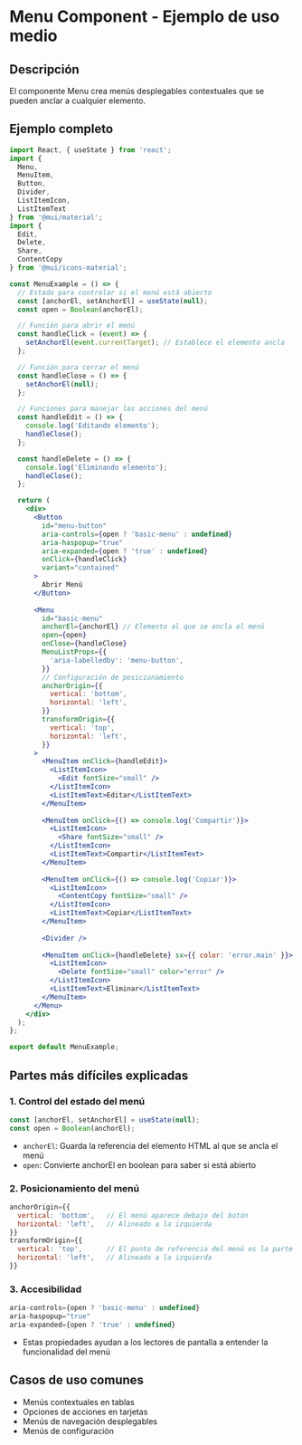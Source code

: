 # Menu Component - Ejemplo de uso medio

## Descripción
El componente Menu crea menús desplegables contextuales que se pueden anclar a cualquier elemento.

## Ejemplo completo

```jsx
import React, { useState } from 'react';
import { 
  Menu, 
  MenuItem, 
  Button, 
  Divider, 
  ListItemIcon, 
  ListItemText 
} from '@mui/material';
import { 
  Edit, 
  Delete, 
  Share, 
  ContentCopy 
} from '@mui/icons-material';

const MenuExample = () => {
  // Estado para controlar si el menú está abierto
  const [anchorEl, setAnchorEl] = useState(null);
  const open = Boolean(anchorEl);

  // Función para abrir el menú
  const handleClick = (event) => {
    setAnchorEl(event.currentTarget); // Establece el elemento ancla
  };

  // Función para cerrar el menú
  const handleClose = () => {
    setAnchorEl(null);
  };

  // Funciones para manejar las acciones del menú
  const handleEdit = () => {
    console.log('Editando elemento');
    handleClose();
  };

  const handleDelete = () => {
    console.log('Eliminando elemento');
    handleClose();
  };

  return (
    <div>
      <Button
        id="menu-button"
        aria-controls={open ? 'basic-menu' : undefined}
        aria-haspopup="true"
        aria-expanded={open ? 'true' : undefined}
        onClick={handleClick}
        variant="contained"
      >
        Abrir Menú
      </Button>
      
      <Menu
        id="basic-menu"
        anchorEl={anchorEl} // Elemento al que se ancla el menú
        open={open}
        onClose={handleClose}
        MenuListProps={{
          'aria-labelledby': 'menu-button',
        }}
        // Configuración de posicionamiento
        anchorOrigin={{
          vertical: 'bottom',
          horizontal: 'left',
        }}
        transformOrigin={{
          vertical: 'top',
          horizontal: 'left',
        }}
      >
        <MenuItem onClick={handleEdit}>
          <ListItemIcon>
            <Edit fontSize="small" />
          </ListItemIcon>
          <ListItemText>Editar</ListItemText>
        </MenuItem>
        
        <MenuItem onClick={() => console.log('Compartir')}>
          <ListItemIcon>
            <Share fontSize="small" />
          </ListItemIcon>
          <ListItemText>Compartir</ListItemText>
        </MenuItem>
        
        <MenuItem onClick={() => console.log('Copiar')}>
          <ListItemIcon>
            <ContentCopy fontSize="small" />
          </ListItemIcon>
          <ListItemText>Copiar</ListItemText>
        </MenuItem>
        
        <Divider />
        
        <MenuItem onClick={handleDelete} sx={{ color: 'error.main' }}>
          <ListItemIcon>
            <Delete fontSize="small" color="error" />
          </ListItemIcon>
          <ListItemText>Eliminar</ListItemText>
        </MenuItem>
      </Menu>
    </div>
  );
};

export default MenuExample;
```

## Partes más difíciles explicadas

### 1. Control del estado del menú
```jsx
const [anchorEl, setAnchorEl] = useState(null);
const open = Boolean(anchorEl);
```
- `anchorEl`: Guarda la referencia del elemento HTML al que se ancla el menú
- `open`: Convierte anchorEl en boolean para saber si está abierto

### 2. Posicionamiento del menú
```jsx
anchorOrigin={{
  vertical: 'bottom',   // El menú aparece debajo del botón
  horizontal: 'left',   // Alineado a la izquierda
}}
transformOrigin={{
  vertical: 'top',      // El punto de referencia del menú es la parte superior
  horizontal: 'left',   // Alineado a la izquierda
}}
```

### 3. Accesibilidad
```jsx
aria-controls={open ? 'basic-menu' : undefined}
aria-haspopup="true"
aria-expanded={open ? 'true' : undefined}
```
- Estas propiedades ayudan a los lectores de pantalla a entender la funcionalidad del menú

## Casos de uso comunes
- Menús contextuales en tablas
- Opciones de acciones en tarjetas
- Menús de navegación desplegables
- Menús de configuración
